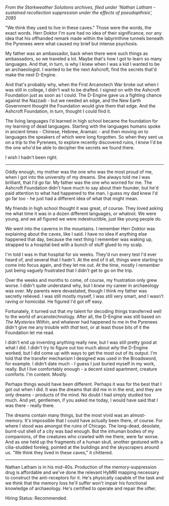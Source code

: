 _From the Starkweather Solutions archives, filed under 'Nathan Latham - sustained recollection suppression under the effects of pseudopthisis', 2085_

"We think they used to live in these caves." Those were the words, the exact words. Herr Doktor I'm sure had no idea of their significance, nor any idea that his offhanded remark made within the labyrinthine tunnels beneath the Pyrenees were what caused my brief but intense psychosis.

My father was an ambassador, back when there were such things as ambassadors, so we traveled a lot. Maybe that's how I got to learn so many languages. And that, in turn, is why I knew when I was a kid I wanted to be an archaeologist. I wanted to be the next Ashcroft, find the secrets that'd make the next D-Engine.

And that's probably why, when the First Arcanotech War broke out when I was still in college, I didn't wait to be drafted. I signed on with the Ashcroft Foundation just as soon as I could. The D-Engine gave us a fighting chance against the Nazzadi - but we needed an edge, and the New Earth Government thought the Foundation would give them that edge. And the Ashcroft Foundation, in turn, thought I could find it.

The living languages I'd learned in high school became the foundation for my learning of dead languages. Starting with the languages humans spoke in ancient times - Chinese, Hebrew, Aramaic - and then moving on to languages the speakers of which were long forgotten. So when they sent us on a trip to the Pyrenees, to explore recently discovered ruins, I _knew_ I'd be the one who'd be able to decipher the secrets we found there.

I wish I hadn't been right.

---

Oddly enough, my mother was the one who was the most proud of me, when I got into the university of my dreams. She always told me I was brilliant, that I'd go far. My father was the one who worried for me. The Ashcroft Foundation didn't have much to say about their founder, but he'd paid attention to what had happened to the man. I guess my dad knew I'd go far too - he just had a different idea of what that might mean.

My friends in high school thought it was great, of course. They loved asking me what time it was in a dozen different languages, or whatnot. We were young, and we all figured we were indestructible, just like young people do.

We went into the caverns in the mountains. I remember Herr Doktor was explaining about the caves, like I said. I have no idea if anything else happened that day, because the next thing I remember was waking up, strapped to a hospital bed with a bunch of stuff glued to my scalp.

I'm told I was in that hospital for six weeks. They'd run every test I'd ever heard of, and several that I hadn't. At the end of it all, things were starting to come into focus again, and they let me out. At the time, mostly I remember just being vaguely frustrated that I didn't get to go on the trip.

Over the weeks and months to come, of course, my frustration only grew worse. I didn't quite understand why, but I _knew_ my career in archaeology was over. My parents were devastated, though I think my father was secretly relieved. I was still mostly myself, I was still very smart, and I wasn't raving or homicidal. He figured I'd got off easy.

Fortunately, it turned out that my talent for decoding things transferred well to the world of arcanotechnology. After all, the D-Engine was still based on _The Mysteries Within_, and whatever had happened to me in the Pyrenees didn't give me any trouble with _that_ text, or at least those bits of it the Foundation let me read.

I didn't end up inventing anything really new, but I was still pretty good at what I did. I didn't try to figure out too much about _why_ the D-Engine worked, but I did come up with ways to get the most out of its output. I'm told that the transfer mechanism I designed was used in the Broadsword, for example. I didn't date much - I guess I just buried myself in my work, really. But I live comfortably enough - a decent sized apartment, creature comforts. I'm content. Mostly.

Perhaps things would have been different. Perhaps it was for the best that I got out when I did. It was the dreams that did me in in the end, and they are only dreams - products of the mind. No doubt I had simply studied too much. And yet, gentlemen, if you asked me today, I would have said that I was there - really there.

The dreams contain many things, but the most vivid was an almost-memory. It's impossible that I could have actually been there, of course. For where I stood was amongst the ruins of Chicago. The long-dead, desolate, burnt-out shell of a city was bad enough. But the inhuman bodies of my companions, of the creatures who crawled with me there, were far worse. And as one held up the fragments of a human skull, another gestured with a cilia-studded foreleg, pointed at the buildings and the skyscrapers around us. "We think they lived in these caves," it chittered.

---

Nathan Latham is in his mid-40s. Production of the memory-suppression drug is affordable and we've done the relevant HyMRI mapping necessary to construct the anti-receptors for it. He's physically capable of the task and we think that the memory loss he'll suffer won't impair his functional knowledge of archaeology. He's certified to operate and repair the sifter.

Hiring Status: Recommended.